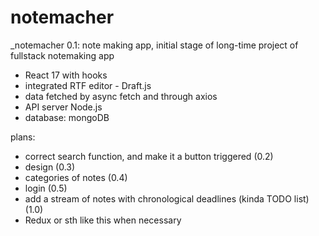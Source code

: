 # notemacher

_notemacher 0.1: note making app, initial stage of long-time project of fullstack notemaking app

- React 17 with hooks
- integrated RTF editor - Draft.js
- data fetched by async fetch and through axios
- API server Node.js
- database: mongoDB

plans:

- correct search function, and make it a button triggered (0.2)
- design (0.3)
- categories of notes (0.4)
- login (0.5)
- add a stream of notes with chronological deadlines (kinda TODO list) (1.0)
- Redux or sth like this when necessary
